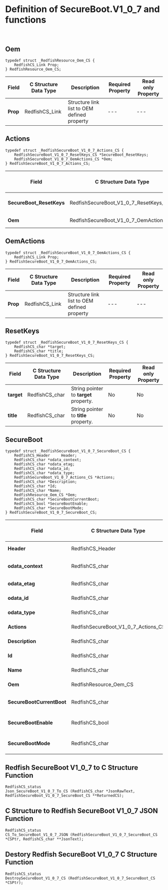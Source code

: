 # Definition of SecureBoot.V1_0_7 and functions<br><br>

## Oem
    typedef struct _RedfishResource_Oem_CS {
        RedfishCS_Link Prop;
    } RedfishResource_Oem_CS;

|Field |C Structure Data Type|Description |Required Property|Read only Property
| ---  | --- | --- | --- | ---
|**Prop**|RedfishCS_Link| Structure link list to OEM defined property| ---| ---


## Actions
    typedef struct _RedfishSecureBoot_V1_0_7_Actions_CS {
        RedfishSecureBoot_V1_0_7_ResetKeys_CS *SecureBoot_ResetKeys;
        RedfishSecureBoot_V1_0_7_OemActions_CS *Oem;
    } RedfishSecureBoot_V1_0_7_Actions_CS;

|Field |C Structure Data Type|Description |Required Property|Read only Property
| ---  | --- | --- | --- | ---
|**SecureBoot_ResetKeys**|RedfishSecureBoot_V1_0_7_ResetKeys_CS| Structure points to **#SecureBoot.ResetKeys** property.| No| No
|**Oem**|RedfishSecureBoot_V1_0_7_OemActions_CS| Structure points to **Oem** property.| No| No


## OemActions
    typedef struct _RedfishSecureBoot_V1_0_7_OemActions_CS {
        RedfishCS_Link Prop;
    } RedfishSecureBoot_V1_0_7_OemActions_CS;

|Field |C Structure Data Type|Description |Required Property|Read only Property
| ---  | --- | --- | --- | ---
|**Prop**|RedfishCS_Link| Structure link list to OEM defined property| ---| ---


## ResetKeys
    typedef struct _RedfishSecureBoot_V1_0_7_ResetKeys_CS {
        RedfishCS_char *target;
        RedfishCS_char *title;
    } RedfishSecureBoot_V1_0_7_ResetKeys_CS;

|Field |C Structure Data Type|Description |Required Property|Read only Property
| ---  | --- | --- | --- | ---
|**target**|RedfishCS_char| String pointer to **target** property.| No| No
|**title**|RedfishCS_char| String pointer to **title** property.| No| No


## SecureBoot
    typedef struct _RedfishSecureBoot_V1_0_7_SecureBoot_CS {
        RedfishCS_Header     Header;
        RedfishCS_char *odata_context;
        RedfishCS_char *odata_etag;
        RedfishCS_char *odata_id;
        RedfishCS_char *odata_type;
        RedfishSecureBoot_V1_0_7_Actions_CS *Actions;
        RedfishCS_char *Description;
        RedfishCS_char *Id;
        RedfishCS_char *Name;
        RedfishResource_Oem_CS *Oem;
        RedfishCS_char *SecureBootCurrentBoot;
        RedfishCS_bool *SecureBootEnable;
        RedfishCS_char *SecureBootMode;
    } RedfishSecureBoot_V1_0_7_SecureBoot_CS;

|Field |C Structure Data Type|Description |Required Property|Read only Property
| ---  | --- | --- | --- | ---
|**Header**|RedfishCS_Header|Redfish C structure header|---|---
|**odata_context**|RedfishCS_char| String pointer to **@odata.context** property.| No| No
|**odata_etag**|RedfishCS_char| String pointer to **@odata.etag** property.| No| No
|**odata_id**|RedfishCS_char| String pointer to **@odata.id** property.| Yes| No
|**odata_type**|RedfishCS_char| String pointer to **@odata.type** property.| Yes| No
|**Actions**|RedfishSecureBoot_V1_0_7_Actions_CS| Structure points to **Actions** property.| No| No
|**Description**|RedfishCS_char| String pointer to **Description** property.| No| Yes
|**Id**|RedfishCS_char| String pointer to **Id** property.| Yes| Yes
|**Name**|RedfishCS_char| String pointer to **Name** property.| Yes| Yes
|**Oem**|RedfishResource_Oem_CS| Structure points to **Oem** property.| No| No
|**SecureBootCurrentBoot**|RedfishCS_char| String pointer to **SecureBootCurrentBoot** property.| No| Yes
|**SecureBootEnable**|RedfishCS_bool| Boolean pointer to **SecureBootEnable** property.| No| No
|**SecureBootMode**|RedfishCS_char| String pointer to **SecureBootMode** property.| No| Yes
## Redfish SecureBoot V1_0_7 to C Structure Function
    RedfishCS_status
    Json_SecureBoot_V1_0_7_To_CS (RedfishCS_char *JsonRawText, RedfishSecureBoot_V1_0_7_SecureBoot_CS **ReturnedCS);

## C Structure to Redfish SecureBoot V1_0_7 JSON Function
    RedfishCS_status
    CS_To_SecureBoot_V1_0_7_JSON (RedfishSecureBoot_V1_0_7_SecureBoot_CS *CSPtr, RedfishCS_char **JsonText);

## Destory Redfish SecureBoot V1_0_7 C Structure Function
    RedfishCS_status
    DestroySecureBoot_V1_0_7_CS (RedfishSecureBoot_V1_0_7_SecureBoot_CS *CSPtr);

